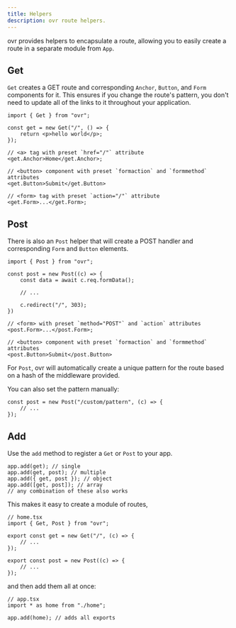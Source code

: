 ```yaml
---
title: Helpers
description: ovr route helpers.
---
```


ovr provides helpers to encapsulate a route, allowing you to easily create a route in a separate module from `App`.

## Get

`Get` creates a GET route and corresponding `Anchor`, `Button`, and `Form` components for it. This ensures if you change the route's pattern, you don't need to update all of the links to it throughout your application.

```tsx
import { Get } from "ovr";

const get = new Get("/", () => {
	return <p>hello world</p>;
});

// <a> tag with preset `href="/"` attribute
<get.Anchor>Home</get.Anchor>;

// <button> component with preset `formaction` and `formmethod` attributes
<get.Button>Submit</get.Button>

// <form> tag with preset `action="/"` attribute
<get.Form>...</get.Form>;
```

## Post

There is also an `Post` helper that will create a POST handler and corresponding `Form` and `Button` elements.

```tsx
import { Post } from "ovr";

const post = new Post((c) => {
	const data = await c.req.formData();

	// ...

	c.redirect("/", 303);
})

// <form> with preset `method="POST"` and `action` attributes
<post.Form>...</post.Form>;

// <button> component with preset `formaction` and `formmethod` attributes
<post.Button>Submit</post.Button>
```

For `Post`, ovr will automatically create a unique pattern for the route based on a hash of the middleware provided.

You can also set the pattern manually:

```tsx
const post = new Post("/custom/pattern", (c) => {
	// ...
});
```

## Add

Use the `add` method to register a `Get` or `Post` to your app.

```tsx
app.add(get); // single
app.add(get, post); // multiple
app.add({ get, post }); // object
app.add([get, post]); // array
// any combination of these also works
```

This makes it easy to create a module of routes,

```tsx
// home.tsx
import { Get, Post } from "ovr";

export const get = new Get("/", (c) => {
	// ...
});

export const post = new Post((c) => {
	// ...
});
```

and then add them all at once:

```tsx
// app.tsx
import * as home from "./home";

app.add(home); // adds all exports
```
